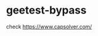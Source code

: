 # geetest-bypass
check https://www.capsolver.com/ 





















                                                                                                                                                  